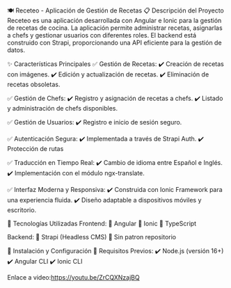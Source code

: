🍽️ Receteo - Aplicación de Gestión de Recetas
📋 Descripción del Proyecto
Receteo es una aplicación desarrollada con Angular e Ionic para la gestión de recetas de cocina. La aplicación permite administrar recetas, asignarlas a chefs y gestionar usuarios con diferentes roles. El backend está construido con Strapi, proporcionando una API eficiente para la gestión de datos.

✨ Características Principales
✅ Gestión de Recetas:
✔️ Creación de recetas con imágenes.
✔️ Edición y actualización de recetas.
✔️ Eliminación de recetas obsoletas.

✅ Gestión de Chefs:
✔️ Registro y asignación de recetas a chefs.
✔️ Listado y administración de chefs disponibles.

✅ Gestión de Usuarios:
✔️ Registro e inicio de sesión seguro.


✅ Autenticación Segura:
✔️ Implementada a través de Strapi Auth.
✔️ Protección de rutas

✅ Traducción en Tiempo Real:
✔️ Cambio de idioma entre Español e Inglés.
✔️ Implementación con el módulo ngx-translate.

✅ Interfaz Moderna y Responsiva:
✔️ Construida con Ionic Framework para una experiencia fluida.
✔️ Diseño adaptable a dispositivos móviles y escritorio.

🚀 Tecnologías Utilizadas
Frontend:
🔹 Angular
🔹 Ionic
🔹 TypeScript

Backend:
🔹 Strapi (Headless CMS)
🔹 Sin patron repositorio

🔧 Instalación y Configuración
📌 Requisitos Previos:
✔️ Node.js (versión 16+)
✔️ Angular CLI
✔️ Ionic CLI


Enlace a video:https://youtu.be/ZrCQXNzajBQ
